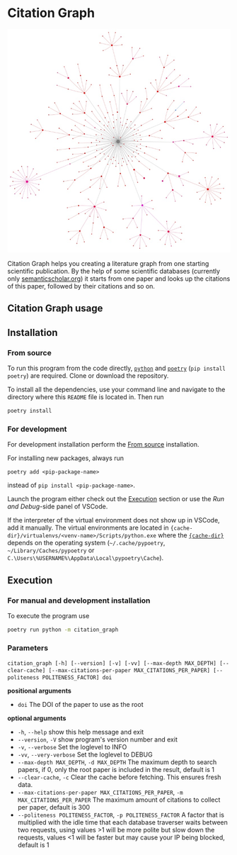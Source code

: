 # Citation Graph

![Citation Graph example screenshot](docs/screenshot1.jpg)

Citation Graph helps you creating a literature graph from one starting scientific publication. By the help of some scientific databases (currently only [semanticscholar.org](https://semanticscholar.org)) it starts from one paper and looks up the citations of this paper, followed by their citations and so on.

## Citation Graph usage


## Installation

<!-- ### Via `pip`

```bash
pip install citation_graph
``` -->

### From source
To run this program from the code directly, [`python`](https://www.python.org/) and [`poetry`](https://python-poetry.org/) (`pip install poetry`) are required. Clone or download the repository.

To install all the dependencies, use your command line and navigate to the directory where this `README` file is located in. Then run

```bash
poetry install
```

### For development

For development installation perform the [From source](#from-source) installation.

For installing new packages, always run
```
poetry add <pip-package-name>
```
instead of `pip install <pip-package-name>`.

Launch the program either check out the [Execution](#execution) section or use the *Run and Debug*-side panel of VSCode.

If the interpreter of the virtual environment does not show up in VSCode, add it manually. The virtual environments are located in `{cache-dir}/virtualenvs/<venv-name>/Scripts/python.exe` where the [`{cache-dir}`](https://python-poetry.org/docs/configuration/#cache-dir) depends on the operating system (`~/.cache/pypoetry`, `~/Library/Caches/pypoetry` or `C.\Users\%USERNAME%\AppData\Local\pypoetry\Cache`).

## Execution

<!-- ### For `pip` installation

To execute the program use
```
python -m citation_graph "<DOI>"
``` -->

### For manual and development installation

To execute the program use
```bash
poetry run python -m citation_graph
```

### Parameters

```
citation_graph [-h] [--version] [-v] [-vv] [--max-depth MAX_DEPTH] [--clear-cache] [--max-citations-per-paper MAX_CITATIONS_PER_PAPER] [--politeness POLITENESS_FACTOR] doi
```

**positional arguments**
- `doi` The DOI of the paper to use as the root

**optional arguments**
- `-h`, `--help` show this help message and exit
- `--version`, `-V` show program's version number and exit
- `-v`, `--verbose` Set the loglevel to INFO
- `-vv`, `--very-verbose` Set the loglevel to DEBUG
- `--max-depth MAX_DEPTH`, `-d MAX_DEPTH` The maximum depth to search papers, if 0, only the root paper is included in the result, default is 1
- `--clear-cache`, `-c`     Clear the cache before fetching. This ensures fresh data.
- `--max-citations-per-paper MAX_CITATIONS_PER_PAPER`, `-m MAX_CITATIONS_PER_PAPER` The maximum amount of citations to collect per paper, default is 300
- `--politeness POLITENESS_FACTOR`, `-p POLITENESS_FACTOR` A factor that is multiplied with the idle time that each database traverser waits between two requests, using values >1 will be more polite but slow down the requests, values <1 will be faster but may cause your IP being blocked, default is 1